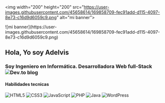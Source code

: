 <p align="centro">

<img width="200" height="200" src="https://user-images.githubusercontent.com/45658614/169858709-fec91add-d115-4097-8e73-c16d9d6059c9.png" alt="mi banner”>

</p>
![mi banner](https://user-images.githubusercontent.com/45658614/169858709-fec91add-d115-4097-8e73-c16d9d6059c9.png)


## Hola, Yo soy Adelvis
### Soy Ingeniero en Informática. Desarrolladora Web full-Stack ![Dev.to blog](https://img.shields.io/badge/dev.to-0A0A0A?style=for-the-badge&logo=dev.to&logoColor=white)

#### Habilidades tecnicas

![HTML5](https://img.shields.io/badge/html5-%23E34F26.svg?style=for-the-badge&logo=html5&logoColor=white)
![CSS3](https://img.shields.io/badge/css3-%231572B6.svg?style=for-the-badge&logo=css3&logoColor=white)
![JavaScript](https://img.shields.io/badge/javascript-%23323330.svg?style=for-the-badge&logo=javascript&logoColor=%23F7DF1E)
![PHP](https://img.shields.io/badge/php-%23777BB4.svg?style=for-the-badge&logo=php&logoColor=white)
![Java](https://img.shields.io/badge/java-%23ED8B00.svg?style=for-the-badge&logo=java&logoColor=white)
![WordPress](https://img.shields.io/badge/WordPress-%23117AC9.svg?style=for-the-badge&logo=WordPress&logoColor=white)



